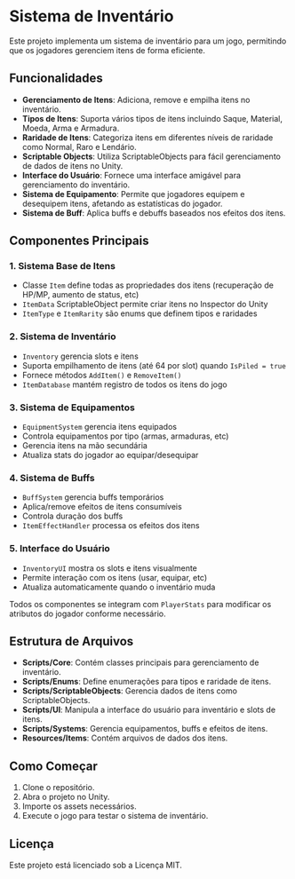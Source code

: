 # Sistema de Inventário

Este projeto implementa um sistema de inventário para um jogo, permitindo que os jogadores gerenciem itens de forma eficiente.

## Funcionalidades

- **Gerenciamento de Itens**: Adiciona, remove e empilha itens no inventário.
- **Tipos de Itens**: Suporta vários tipos de itens incluindo Saque, Material, Moeda, Arma e Armadura.
- **Raridade de Itens**: Categoriza itens em diferentes níveis de raridade como Normal, Raro e Lendário.
- **Scriptable Objects**: Utiliza ScriptableObjects para fácil gerenciamento de dados de itens no Unity.
- **Interface do Usuário**: Fornece uma interface amigável para gerenciamento do inventário.
- **Sistema de Equipamento**: Permite que jogadores equipem e desequipem itens, afetando as estatísticas do jogador.
- **Sistema de Buff**: Aplica buffs e debuffs baseados nos efeitos dos itens.

## Componentes Principais

### 1. Sistema Base de Itens
- Classe `Item` define todas as propriedades dos itens (recuperação de HP/MP, aumento de status, etc)
- `ItemData` ScriptableObject permite criar itens no Inspector do Unity
- `ItemType` e `ItemRarity` são enums que definem tipos e raridades

### 2. Sistema de Inventário
- `Inventory` gerencia slots e itens
- Suporta empilhamento de itens (até 64 por slot) quando `IsPiled = true`
- Fornece métodos `AddItem()` e `RemoveItem()`
- `ItemDatabase` mantém registro de todos os itens do jogo

### 3. Sistema de Equipamentos
- `EquipmentSystem` gerencia itens equipados
- Controla equipamentos por tipo (armas, armaduras, etc)
- Gerencia itens na mão secundária
- Atualiza stats do jogador ao equipar/desequipar

### 4. Sistema de Buffs
- `BuffSystem` gerencia buffs temporários
- Aplica/remove efeitos de itens consumíveis
- Controla duração dos buffs
- `ItemEffectHandler` processa os efeitos dos itens

### 5. Interface do Usuário
- `InventoryUI` mostra os slots e itens visualmente
- Permite interação com os itens (usar, equipar, etc)
- Atualiza automaticamente quando o inventário muda

Todos os componentes se integram com `PlayerStats` para modificar os atributos do jogador conforme necessário.

## Estrutura de Arquivos

- **Scripts/Core**: Contém classes principais para gerenciamento de inventário.
- **Scripts/Enums**: Define enumerações para tipos e raridade de itens.
- **Scripts/ScriptableObjects**: Gerencia dados de itens como ScriptableObjects.
- **Scripts/UI**: Manipula a interface do usuário para inventário e slots de itens.
- **Scripts/Systems**: Gerencia equipamentos, buffs e efeitos de itens.
- **Resources/Items**: Contém arquivos de dados dos itens.

## Como Começar

1. Clone o repositório.
2. Abra o projeto no Unity.
3. Importe os assets necessários.
4. Execute o jogo para testar o sistema de inventário.

## Licença

Este projeto está licenciado sob a Licença MIT.